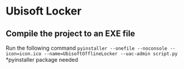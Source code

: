 # Ubisoft Locker

## Compile the project to an EXE file
Run the following command
`pyinstaller --onefile --noconsole --icon=icon.ico --name=UbisoftOfflineLocker --uac-admin script.py`
*pyinstaller package needed